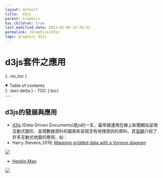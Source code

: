 ```yaml
---
layout: default
title:  d3js
parent: Graphics
has_children: true
last_modified_date: 2023-02-06 15:34:21
permalink: /Graphics/d3js
tags: graphics d3js
---
```


# d3js套件之應用
{: .no_toc }

<details open markdown="block">
  <summary>
    Table of contents
  </summary>
  {: .text-delta }
- TOC
{:toc}
</details>
---

## d3js的發展與應用

- [d3js][d3js_wiki] (Data-Driven Documents)是js的一支，最常被運用在線上新聞網站呈現互動式圖形、呈現數據資料的圖表和呈現含有地理資訊的資料。其[官網](https://d3js.org/)介紹了許多互動式地圖的應用，如：
- Harry Stevens,2019, [Mapping gridded data with a Voronoi diagram](https://observablehq.com/@harrystevens/mapping-gridded-data-with-a-voronoi-diagram)

![](https://graphics.axios.com/2019-05-16-tornado-trends/fallbacks/2019-05-16-tornado-trends-fallback.png)

- [Hexbin Map](https://observablehq.com/@d3/hexbin-map)

![](https://observablehq.com/@d3/hexbin-map)

[d3js_wiki]: https://zh.wikipedia.org/zh-tw/D3.js "D3.js是一個使用動態圖形進行資料視覺化的JavaScript程式庫。與W3C標準相容，並且利用廣泛實現的SVG、JavaScript和CSS標準，改良自早期的Protovis程式庫。與其他的程式庫相比，D3對視圖結果有很大的可控性。D3是2011年面世的，同年的8月釋出了2.0.0版。"